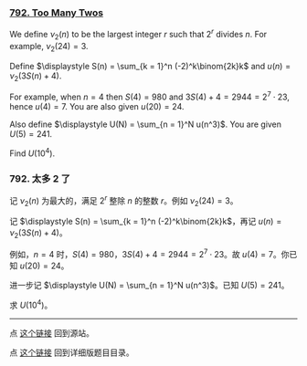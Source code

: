 ### [792. Too Many Twos](https://projecteuler.net/problem=792)

We define $\nu_2(n)$ to be the largest integer $r$ such that $2^r$ divides $n$. For example, $\nu_2(24) = 3$.

Define $\displaystyle S(n)  = \sum_{k = 1}^n (-2)^k\binom{2k}k$ and $u(n) = \nu_2\Big(3S(n)+4\Big)$.

For example, when $n = 4$ then $S(4) = 980$ and $3S(4) + 4 = 2944 = 2^7 \cdot 23$, hence $u(4) = 7$.
You are also given $u(20) = 24$.

Also define $\displaystyle U(N) = \sum_{n = 1}^N u(n^3)$. You are given $U(5) = 241$.

Find $U(10^4)$.

### 792. 太多 2 了

记 $\nu_2(n)$ 为最大的，满足 $2^r$ 整除 $n$ 的整数 $r$。例如 $\nu_2(24) = 3$。

记 $\displaystyle S(n)  = \sum_{k = 1}^n (-2)^k\binom{2k}k$，再记 $u(n) = \nu_2\Big(3S(n)+4\Big)$。

例如，$n = 4$ 时，$S(4) = 980$，$3S(4) + 4 = 2944 = 2^7 \cdot 23$。故 $u(4) = 7$。你已知 $u(20) = 24$。

进一步记 $\displaystyle U(N) = \sum_{n = 1}^N u(n^3)$。已知 $U(5) = 241$。

求 $U(10^4)$。

---

点 [这个链接](https://fsy-juruo.github.io/pe-chinese-translation/) 回到源站。

点 [这个链接](https://fsy-juruo.github.io/pe-chinese-translation/detailed_content_archives.html) 回到详细版题目目录。